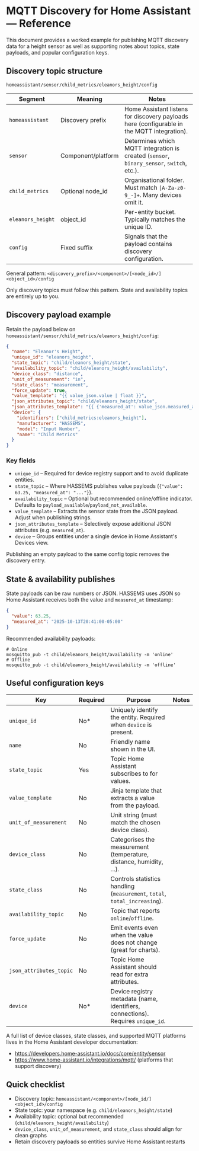 # MQTT Discovery for Home Assistant — Reference

This document provides a worked example for publishing MQTT discovery data for a height sensor as
well as supporting notes about topics, state payloads, and popular configuration keys.

## Discovery topic structure

```
homeassistant/sensor/child_metrics/eleanors_height/config
```

| Segment | Meaning | Notes |
| ------- | ------- | ----- |
| `homeassistant` | Discovery prefix | Home Assistant listens for discovery payloads here (configurable in the MQTT integration). |
| `sensor` | Component/platform | Determines which MQTT integration is created (`sensor`, `binary_sensor`, `switch`, etc.). |
| `child_metrics` | Optional node_id | Organisational folder. Must match `[A-Za-z0-9_-]+`. Many devices omit it. |
| `eleanors_height` | object_id | Per-entity bucket. Typically matches the unique ID. |
| `config` | Fixed suffix | Signals that the payload contains discovery configuration. |

General pattern: `<discovery_prefix>/<component>/[<node_id>/]<object_id>/config`

Only discovery topics must follow this pattern. State and availability topics are entirely up to you.

## Discovery payload example

Retain the payload below on `homeassistant/sensor/child_metrics/eleanors_height/config`:

```json
{
  "name": "Eleanor's Height",
  "unique_id": "eleanors_height",
  "state_topic": "child/eleanors_height/state",
  "availability_topic": "child/eleanors_height/availability",
  "device_class": "distance",
  "unit_of_measurement": "in",
  "state_class": "measurement",
  "force_update": true,
  "value_template": "{{ value_json.value | float }}",
  "json_attributes_topic": "child/eleanors_height/state",
  "json_attributes_template": "{{ {'measured_at': value_json.measured_at} | tojson }}",
  "device": {
    "identifiers": ["child_metrics:eleanors_height"],
    "manufacturer": "HASSEMS",
    "model": "Input Number",
    "name": "Child Metrics"
  }
}
```

### Key fields

- `unique_id` – Required for device registry support and to avoid duplicate entities.
- `state_topic` – Where HASSEMS publishes value payloads (`{"value": 63.25, "measured_at": "..."}`).
- `availability_topic` – Optional but recommended online/offline indicator. Defaults to
  `payload_available`/`payload_not_available`.
- `value_template` – Extracts the sensor state from the JSON payload. Adjust when publishing strings.
- `json_attributes_template` – Selectively expose additional JSON attributes (e.g. `measured_at`).
- `device` – Groups entities under a single device in Home Assistant's Devices view.

Publishing an empty payload to the same config topic removes the discovery entry.

## State & availability publishes

State payloads can be raw numbers or JSON. HASSEMS uses JSON so Home Assistant receives both the
value and `measured_at` timestamp:

```json
{
  "value": 63.25,
  "measured_at": "2025-10-13T20:41:00-05:00"
}
```

Recommended availability payloads:

```
# Online
mosquitto_pub -t child/eleanors_height/availability -m 'online'
# Offline
mosquitto_pub -t child/eleanors_height/availability -m 'offline'
```

## Useful configuration keys

| Key | Required | Purpose | Notes |
| --- | -------- | ------- | ----- |
| `unique_id` | No* | Uniquely identify the entity. Required when `device` is present. |
| `name` | No | Friendly name shown in the UI. |
| `state_topic` | Yes | Topic Home Assistant subscribes to for values. |
| `value_template` | No | Jinja template that extracts a value from the payload. |
| `unit_of_measurement` | No | Unit string (must match the chosen device class). |
| `device_class` | No | Categorises the measurement (temperature, distance, humidity, ...). |
| `state_class` | No | Controls statistics handling (`measurement`, `total`, `total_increasing`). |
| `availability_topic` | No | Topic that reports `online`/`offline`. |
| `force_update` | No | Emit events even when the value does not change (great for charts). |
| `json_attributes_topic` | No | Topic Home Assistant should read for extra attributes. |
| `device` | No* | Device registry metadata (name, identifiers, connections). Requires `unique_id`. |

A full list of device classes, state classes, and supported MQTT platforms lives in the Home
Assistant developer documentation:

- <https://developers.home-assistant.io/docs/core/entity/sensor>
- <https://www.home-assistant.io/integrations/mqtt/> (platforms that support discovery)

## Quick checklist

- Discovery topic: `homeassistant/<component>/[node_id/]<object_id>/config`
- State topic: your namespace (e.g. `child/eleanors_height/state`)
- Availability topic: optional but recommended (`child/eleanors_height/availability`)
- `device_class`, `unit_of_measurement`, and `state_class` should align for clean graphs
- Retain discovery payloads so entities survive Home Assistant restarts
